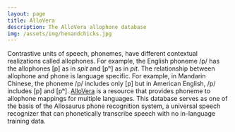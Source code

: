```yaml
---
layout: page
title: AlloVera
description: The AlloVera allophone database
img: /assets/img/henandchicks.jpg
---
```


Contrastive units of speech, phonemes, have different contextual realizations called allophones. For example, the English phoneme /p/ has the allophones [p] as in _spit_ and [pʰ] as in _pit_. The relationship between allophone and phone is language specific. For example, in Mandarin Chinese, the phoneme /p/ includes only [p] but in American English, /p/ includes [p] and [pʰ]. [AlloVera](http://github.com/dmort27/allovera) is a resource that provides phoneme to allophone mappings for multiple languages. This database serves as one of the basis of the Allosaurus phone recognition system, a universal speech recognizer that can phonetically transcribe speech with no in-language training data.